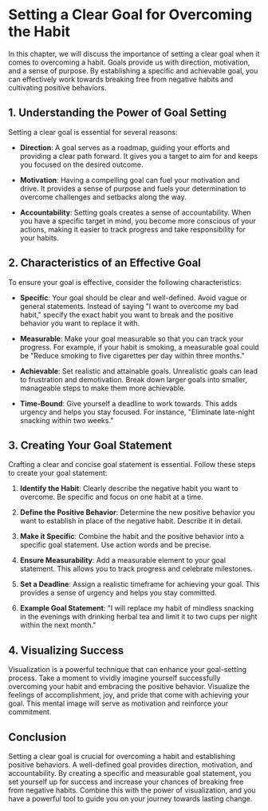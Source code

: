 # Setting a Clear Goal for Overcoming the Habit

In this chapter, we will discuss the importance of setting a clear goal when it comes to overcoming a habit. Goals provide us with direction, motivation, and a sense of purpose. By establishing a specific and achievable goal, you can effectively work towards breaking free from negative habits and cultivating positive behaviors.

## 1\. Understanding the Power of Goal Setting

Setting a clear goal is essential for several reasons:

- **Direction**: A goal serves as a roadmap, guiding your efforts and providing a clear path forward. It gives you a target to aim for and keeps you focused on the desired outcome.
    
- **Motivation**: Having a compelling goal can fuel your motivation and drive. It provides a sense of purpose and fuels your determination to overcome challenges and setbacks along the way.
    
- **Accountability**: Setting goals creates a sense of accountability. When you have a specific target in mind, you become more conscious of your actions, making it easier to track progress and take responsibility for your habits.
    

## 2\. Characteristics of an Effective Goal

To ensure your goal is effective, consider the following characteristics:

- **Specific**: Your goal should be clear and well-defined. Avoid vague or general statements. Instead of saying "I want to overcome my bad habit," specify the exact habit you want to break and the positive behavior you want to replace it with.
    
- **Measurable**: Make your goal measurable so that you can track your progress. For example, if your habit is smoking, a measurable goal could be "Reduce smoking to five cigarettes per day within three months."
    
- **Achievable**: Set realistic and attainable goals. Unrealistic goals can lead to frustration and demotivation. Break down larger goals into smaller, manageable steps to make them more achievable.
    
- **Time-Bound**: Give yourself a deadline to work towards. This adds urgency and helps you stay focused. For instance, "Eliminate late-night snacking within two weeks."
    

## 3\. Creating Your Goal Statement

Crafting a clear and concise goal statement is essential. Follow these steps to create your goal statement:

1. **Identify the Habit**: Clearly describe the negative habit you want to overcome. Be specific and focus on one habit at a time.
    
2. **Define the Positive Behavior**: Determine the new positive behavior you want to establish in place of the negative habit. Describe it in detail.
    
3. **Make it Specific**: Combine the habit and the positive behavior into a specific goal statement. Use action words and be precise.
    
4. **Ensure Measurability**: Add a measurable element to your goal statement. This allows you to track progress and celebrate milestones.
    
5. **Set a Deadline**: Assign a realistic timeframe for achieving your goal. This provides a sense of urgency and helps you stay committed.
    
6. **Example Goal Statement**: "I will replace my habit of mindless snacking in the evenings with drinking herbal tea and limit it to two cups per night within the next month."
    

## 4\. Visualizing Success

Visualization is a powerful technique that can enhance your goal-setting process. Take a moment to vividly imagine yourself successfully overcoming your habit and embracing the positive behavior. Visualize the feelings of accomplishment, joy, and pride that come with achieving your goal. This mental image will serve as motivation and reinforce your commitment.

## Conclusion

Setting a clear goal is crucial for overcoming a habit and establishing positive behaviors. A well-defined goal provides direction, motivation, and accountability. By creating a specific and measurable goal statement, you set yourself up for success and increase your chances of breaking free from negative habits. Combine this with the power of visualization, and you have a powerful tool to guide you on your journey towards lasting change.

